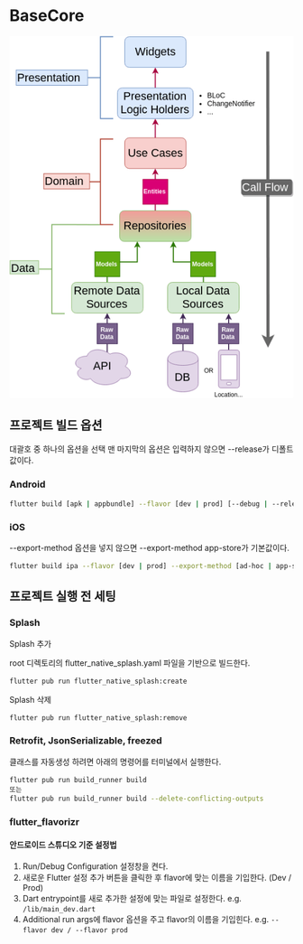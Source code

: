 #  BaseCore
![clean arch](https://github.com/MahmoudElbokl/flutter_clean_arch_sample_demo/raw/master/flutter_clean_arch.png " Call Flow")

## 프로젝트 빌드 옵션
대괄호 중 하나의 옵션을 선택 맨 마지막의 옵션은 입력하지 않으면 --release가 디폴트값이다.

### Android

```bash
flutter build [apk | appbundle] --flavor [dev | prod] [--debug | --release(default) | --profile] -t lib/main_[dev/stage/prod].dart
```

### iOS
--export-method 옵션을 넣지 않으면 --export-method app-store가 기본값이다.

```bash
flutter build ipa --flavor [dev | prod] --export-method [ad-hoc | app-store(default) | development] -t lib/main_[dev/stage/prod].dart [--debug | --release(default) | --profile]
```

## 프로젝트 실행 전 세팅

### Splash
Splash 추가

root 디렉토리의 flutter_native_splash.yaml 파일을 기반으로 빌드한다.
```bash
flutter pub run flutter_native_splash:create
```
Splash 삭제
```bash
flutter pub run flutter_native_splash:remove
```

### Retrofit, JsonSerializable, freezed
클래스를 자동생성 하려면 아래의 명령어를 터미널에서 실행한다.
```bash
flutter pub run build_runner build
또는 
flutter pub run build_runner build --delete-conflicting-outputs
```


### flutter_flavorizr

#### 안드로이드 스튜디오 기준 설정법
1. Run/Debug Configuration 설정창을 켠다.
2. 새로운 Flutter 설정 추가 버튼을 클릭한 후 flavor에 맞는 이름을 기입한다. (Dev / Prod)
3. Dart entrypoint를 새로 추가한 설정에 맞는 파일로 설정한다. e.g. `/lib/main_dev.dart`
4. Additional run args에 flavor 옵션을 주고 flavor의 이름을 기입힌다. e.g. `--flavor dev / --flavor prod`
